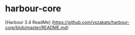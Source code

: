 # harbour-core
[Harbour 3.4 ReadMe] (https://github.com/vszakats/harbour-core/blob/master/README.md)
